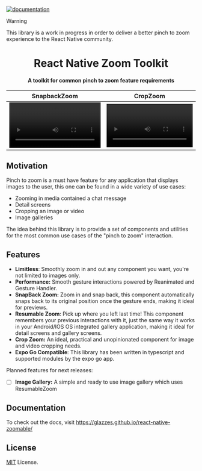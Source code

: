 [![documentation](https://github.com/Glazzes/react-native-zoomable/actions/workflows/docs.yaml/badge.svg)](https://github.com/Glazzes/react-native-zoomable/actions/workflows/docs.yaml)

> [!WARNING]
> This library is a work in progress in order to deliver a better pinch to zoom experience to the React Native community.

<div>
  <h1 align="center">React Native Zoom Toolkit</h1>
</div>

<div>
  <h4 align="center">A toolkit for common pinch to zoom feature requirements</h4>
</div>

| SnapbackZoom | CropZoom |
|--------------|----------|
|<video src="https://github.com/Glazzes/react-native-zoomable/assets/52082794/74251348-9cad-470b-a22e-0db64ed73253" width="100%" controls>| <video src="https://github.com/Glazzes/react-native-zoomable/assets/52082794/a19de577-f5fe-4ba4-8bbb-f9a5ebcc361d" width="100%" controls> |
 
## Motivation
Pinch to zoom is a must have feature for any application that displays images to the user, this one can be found in a wide variety of use cases:
- Zooming in media contained a chat message
- Detail screens
- Cropping an image or video
- Image galleries

The idea behind this library is to provide a set of components and utilities for the most common use cases of the "pinch to zoom" interaction.


## Features
- **Limitless**: Smoothly zoom in and out any component you want, you're not limited to images only.
- **Performance:** Smooth gesture interactions powered by Reanimated and Gesture Handler.
- **SnapBack Zoom:** Zoom in and snap back, this component automatically snaps back to its original position once the gesture ends, making it ideal for previews.
- **Resumable Zoom**: Pick up where you left last time! This component remembers your previous interactions with it, just the same way it works in your Android/IOS OS integrated gallery application, making it ideal for detail screens and gallery screens.
- **Crop Zoom:** An ideal, practical and unopinionated component for image and video cropping needs.
- **Expo Go Compatible**: This library has been written in typescript and supported modules by the expo go app.

Planned features for next releases:
- [ ] **Image Gallery:** A simple and ready to use image gallery which uses ResumableZoom

## Documentation
To check out the docs, visit https://glazzes.github.io/react-native-zoomable/

## License
[MIT](./LICENSE) License.
